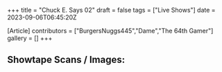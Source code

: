 +++
title = "Chuck E. Says 02"
draft = false
tags = ["Live Shows"]
date = 2023-09-06T06:45:20Z

[Article]
contributors = ["BurgersNuggs445","Dame","The 64th Gamer"]
gallery = []
+++
## Showtape Scans / Images: ##
